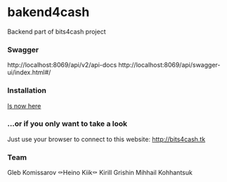 # bakend4cash

Backend part of bits4cash project

### Swagger

http://localhost:8069/api/v2/api-docs
http://localhost:8069/api/swagger-ui/index.html#/


### Installation 
[Is now here](https://gitlab.cs.ttu.ee/glkomi/backend4cash/-/wikis/vovtech-CICD-installation-guide) 


### ...or if you only want to take a look  
Just use your browser to connect to this website: http://bits4cash.tk


### Team  
Gleb Komissarov ⚰️Heino Kiik⚰️ Kirill Grishin Mihhail Kohhantsuk